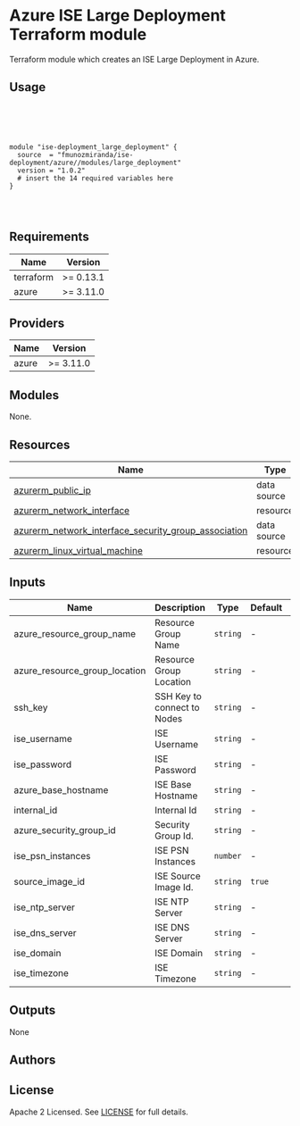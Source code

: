 # Azure ISE Large Deployment Terraform module

Terraform module which creates an ISE Large Deployment in Azure.

## Usage

```hcl





module "ise-deployment_large_deployment" {
  source  = "fmunozmiranda/ise-deployment/azure//modules/large_deployment"
  version = "1.0.2"
  # insert the 14 required variables here
}




```

## Requirements

| Name | Version |
|------|---------|
| terraform | >= 0.13.1 |
| azure | >= 3.11.0 |

## Providers

| Name | Version |
|------|---------|
| azure | >= 3.11.0 |

## Modules
None.

## Resources

| Name | Type |
|------|------|
| [azurerm_public_ip](https://registry.terraform.io/providers/hashicorp/aws/latest/docs/data-sources/subnet) | data source |
| [azurerm_network_interface](https://registry.terraform.io/providers/hashicorp/aws/latest/docs/data-sources/security_group) | resource |
| [azurerm_network_interface_security_group_association](https://registry.terraform.io/providers/hashicorp/aws/latest/docs/data-sources/security_group) | data source |
| [azurerm_linux_virtual_machine](https://registry.terraform.io/providers/hashicorp/aws/latest/docs/data-sources/security_group) | resource |

## Inputs

| Name | Description | Type | Default | Required |
|------|-------------|------|---------|:--------:|
|azure_resource_group_name| Resource Group Name | `string` | - | yes|
|azure_resource_group_location| Resource Group Location | `string` | - | yes |
|ssh_key| SSH Key to connect to Nodes | `string` | - | yes |
|ise_username| ISE Username | `string` | - | yes |
|ise_password| ISE Password | `string` | - | yes |
|azure_base_hostname| ISE Base Hostname | `string` | - | yes |
|internal_id| Internal Id | `string` | - | yes |
|azure_security_group_id| Security Group Id. | `string` | - | yes |
|ise_psn_instances | ISE PSN Instances | `number` | - | yes |
|source_image_id| ISE Source Image Id. | `string` | `true` | no |
|ise_ntp_server| ISE NTP Server | `string` | - | yes |
|ise_dns_server| ISE DNS Server | `string` | - | yes |
|ise_domain| ISE Domain | `string` | - | yes |
|ise_timezone| ISE Timezone | `string` | - | yes |

## Outputs

None


## Authors



## License

Apache 2 Licensed. See [LICENSE]() for full details.